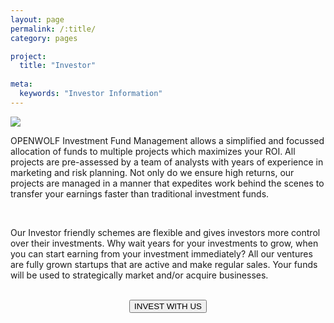 ```yaml
---
layout: page
permalink: /:title/
category: pages

project:
  title: "Investor"
  
meta:
  keywords: "Investor Information"
---
```

<img src="https://res.cloudinary.com/openwolf/image/upload/v1546434999/ow/investor-openwolf.jpg"><br>
<p>OPENWOLF Investment Fund Management allows a simplified and focussed allocation of funds to multiple projects which maximizes your ROI. All projects are pre-assessed by a team of analysts with years of experience in marketing and risk planning. Not only do we ensure high returns, our projects are managed in a manner that expedites work behind the scenes to transfer your earnings faster than traditional investment funds.</p>
<br>

<p>Our Investor friendly schemes are flexible and gives investors more control over their investments. Why wait years for your investments to grow, when you can start earning from your investment immediately? All our ventures are fully grown startups that are active and make regular sales. Your funds will be used to strategically market and/or acquire businesses.</p> <br>

<div align="center"><form action="mailto:support@openwolf.com"><button type="submit">INVEST WITH US</button></form></div>

